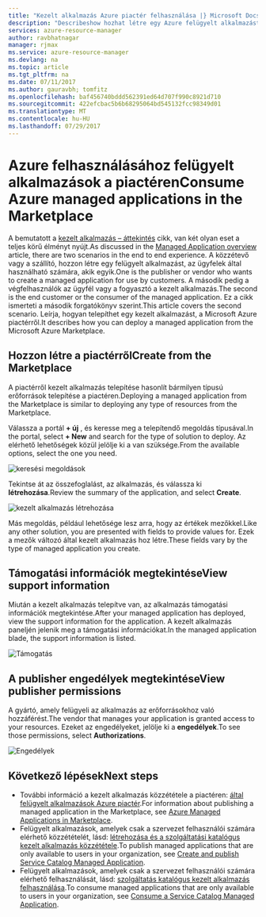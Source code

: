 ```yaml
---
title: "Kezelt alkalmazás Azure piactér felhasználása |} Microsoft Docs"
description: "Describeshow hozhat létre egy Azure felügyelt alkalmazást, amely elérhető a piactéren keresztül."
services: azure-resource-manager
author: ravbhatnagar
manager: rjmax
ms.service: azure-resource-manager
ms.devlang: na
ms.topic: article
ms.tgt_pltfrm: na
ms.date: 07/11/2017
ms.author: gauravbh; tomfitz
ms.openlocfilehash: baf456740bddd562391ed64d707f990c8921d710
ms.sourcegitcommit: 422efcbac5b6b68295064bd545132fcc98349d01
ms.translationtype: MT
ms.contentlocale: hu-HU
ms.lasthandoff: 07/29/2017
---
```

# <a name="consume-azure-managed-applications-in-the-marketplace"></a><span data-ttu-id="c1e30-103">Azure felhasználásához felügyelt alkalmazások a piactéren</span><span class="sxs-lookup"><span data-stu-id="c1e30-103">Consume Azure managed applications in the Marketplace</span></span>

<span data-ttu-id="c1e30-104">A bemutatott a [kezelt alkalmazás – áttekintés](managed-application-overview.md) cikk, van két olyan eset a teljes körű élményt nyújt.</span><span class="sxs-lookup"><span data-stu-id="c1e30-104">As discussed in the [Managed Application overview](managed-application-overview.md) article, there are two scenarios in the end to end experience.</span></span> <span data-ttu-id="c1e30-105">A közzétevő vagy a szállító, hozzon létre egy felügyelt alkalmazást, az ügyfelek által használható számára, akik egyik.</span><span class="sxs-lookup"><span data-stu-id="c1e30-105">One is the publisher or vendor who wants to create a managed application for use by customers.</span></span> <span data-ttu-id="c1e30-106">A második pedig a végfelhasználók az ügyfél vagy a fogyasztó a kezelt alkalmazás.</span><span class="sxs-lookup"><span data-stu-id="c1e30-106">The second is the end customer or the consumer of the managed application.</span></span> <span data-ttu-id="c1e30-107">Ez a cikk ismerteti a második forgatókönyv szerint.</span><span class="sxs-lookup"><span data-stu-id="c1e30-107">This article covers the second scenario.</span></span> <span data-ttu-id="c1e30-108">Leírja, hogyan telepíthet egy kezelt alkalmazást, a Microsoft Azure piactérről.</span><span class="sxs-lookup"><span data-stu-id="c1e30-108">It describes how you can deploy a managed application from the Microsoft Azure Marketplace.</span></span>

## <a name="create-from-the-marketplace"></a><span data-ttu-id="c1e30-109">Hozzon létre a piactérről</span><span class="sxs-lookup"><span data-stu-id="c1e30-109">Create from the Marketplace</span></span>

<span data-ttu-id="c1e30-110">A piactérről kezelt alkalmazás telepítése hasonlít bármilyen típusú erőforrások telepítése a piactéren.</span><span class="sxs-lookup"><span data-stu-id="c1e30-110">Deploying a managed application from the Marketplace is similar to deploying any type of resources from the Marketplace.</span></span> 

<span data-ttu-id="c1e30-111">Válassza a portál **+ új** , és keresse meg a telepítendő megoldás típusával.</span><span class="sxs-lookup"><span data-stu-id="c1e30-111">In the portal, select **+ New** and search for the type of solution to deploy.</span></span> <span data-ttu-id="c1e30-112">Az elérhető lehetőségek közül jelölje ki a van szüksége.</span><span class="sxs-lookup"><span data-stu-id="c1e30-112">From the available options, select the one you need.</span></span>

![keresési megoldások](./media/managed-application-consume-marketplace/search-apps.png)

<span data-ttu-id="c1e30-114">Tekintse át az összefoglalást, az alkalmazás, és válassza ki **létrehozása**.</span><span class="sxs-lookup"><span data-stu-id="c1e30-114">Review the summary of the application, and select **Create**.</span></span>

![kezelt alkalmazás létrehozása](./media/managed-application-consume-marketplace/create-marketplace-managed-app.png)

<span data-ttu-id="c1e30-116">Más megoldás, például lehetősége lesz arra, hogy az értékek mezőkkel.</span><span class="sxs-lookup"><span data-stu-id="c1e30-116">Like any other solution, you are presented with fields to provide values for.</span></span> <span data-ttu-id="c1e30-117">Ezek a mezők változó által kezelt alkalmazás hoz létre.</span><span class="sxs-lookup"><span data-stu-id="c1e30-117">These fields vary by the type of managed application you create.</span></span> 

## <a name="view-support-information"></a><span data-ttu-id="c1e30-118">Támogatási információk megtekintése</span><span class="sxs-lookup"><span data-stu-id="c1e30-118">View support information</span></span>

<span data-ttu-id="c1e30-119">Miután a kezelt alkalmazás telepítve van, az alkalmazás támogatási információk megtekintése.</span><span class="sxs-lookup"><span data-stu-id="c1e30-119">After your managed application has deployed, view the support information for the application.</span></span> <span data-ttu-id="c1e30-120">A kezelt alkalmazás paneljén jelenik meg a támogatási információkat.</span><span class="sxs-lookup"><span data-stu-id="c1e30-120">In the managed application blade, the support information is listed.</span></span>

![Támogatás](./media/managed-application-consume-marketplace/support.png)

## <a name="view-publisher-permissions"></a><span data-ttu-id="c1e30-122">A publisher engedélyek megtekintése</span><span class="sxs-lookup"><span data-stu-id="c1e30-122">View publisher permissions</span></span>

<span data-ttu-id="c1e30-123">A gyártó, amely felügyeli az alkalmazás az erőforrásokhoz való hozzáférést.</span><span class="sxs-lookup"><span data-stu-id="c1e30-123">The vendor that manages your application is granted access to your resources.</span></span> <span data-ttu-id="c1e30-124">Ezeket az engedélyeket, jelölje ki a **engedélyek**.</span><span class="sxs-lookup"><span data-stu-id="c1e30-124">To see those permissions, select **Authorizations**.</span></span>

![Engedélyek](./media/managed-application-consume-marketplace/authorizations.png)

## <a name="next-steps"></a><span data-ttu-id="c1e30-126">Következő lépések</span><span class="sxs-lookup"><span data-stu-id="c1e30-126">Next steps</span></span>

* <span data-ttu-id="c1e30-127">További információ a kezelt alkalmazás közzététele a piactéren: [által felügyelt alkalmazások Azure piactér](managed-application-author-marketplace.md).</span><span class="sxs-lookup"><span data-stu-id="c1e30-127">For information about publishing a managed application in the Marketplace, see [Azure Managed Applications in Marketplace](managed-application-author-marketplace.md).</span></span>
* <span data-ttu-id="c1e30-128">Felügyelt alkalmazások, amelyek csak a szervezet felhasználói számára elérhető közzétételét, lásd: [létrehozása és a szolgáltatási katalógus kezelt alkalmazás közzététele](managed-application-publishing.md).</span><span class="sxs-lookup"><span data-stu-id="c1e30-128">To publish managed applications that are only available to users in your organization, see [Create and publish Service Catalog Managed Application](managed-application-publishing.md).</span></span>
* <span data-ttu-id="c1e30-129">Felügyelt alkalmazások, amelyek csak a szervezet felhasználói számára elérhető felhasználását, lásd: [szolgáltatás katalógus kezelt alkalmazás felhasználása](managed-application-consumption.md).</span><span class="sxs-lookup"><span data-stu-id="c1e30-129">To consume managed applications that are only available to users in your organization, see [Consume a Service Catalog Managed Application](managed-application-consumption.md).</span></span>